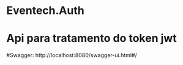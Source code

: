 # Eventech.Auth
# Api para tratamento do token jwt

#Swagger: http://localhost:8080/swagger-ui.html#/
